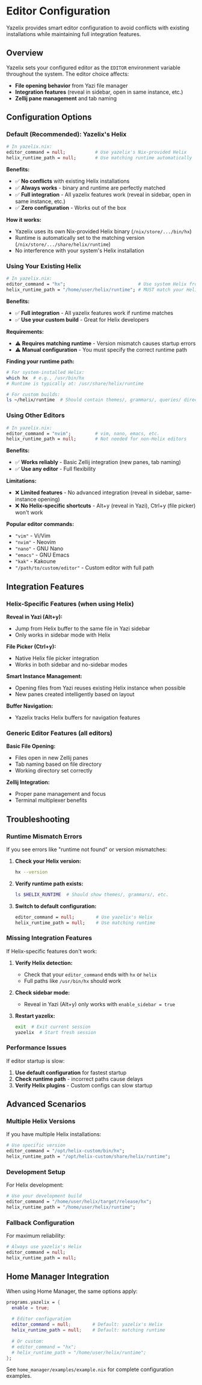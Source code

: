 # Editor Configuration

Yazelix provides smart editor configuration to avoid conflicts with existing installations while maintaining full integration features.

## Overview

Yazelix sets your configured editor as the `EDITOR` environment variable throughout the system. The editor choice affects:
- **File opening behavior** from Yazi file manager
- **Integration features** (reveal in sidebar, open in same instance, etc.)
- **Zellij pane management** and tab naming

## Configuration Options

### Default (Recommended): Yazelix's Helix

```nix
# In yazelix.nix:
editor_command = null;           # Use yazelix's Nix-provided Helix
helix_runtime_path = null;       # Use matching runtime automatically
```

**Benefits:**
- ✅ **No conflicts** with existing Helix installations
- ✅ **Always works** - binary and runtime are perfectly matched
- ✅ **Full integration** - All yazelix features work (reveal in sidebar, open in same instance, etc.)
- ✅ **Zero configuration** - Works out of the box

**How it works:**
- Yazelix uses its own Nix-provided Helix binary (`/nix/store/.../bin/hx`)
- Runtime is automatically set to the matching version (`/nix/store/.../share/helix/runtime`)
- No interference with your system's Helix installation

### Using Your Existing Helix

```nix
# In yazelix.nix:
editor_command = "hx";                           # Use system Helix from PATH
helix_runtime_path = "/home/user/helix/runtime"; # MUST match your Helix version
```

**Benefits:**
- ✅ **Full integration** - All yazelix features work if runtime matches
- ✅ **Use your custom build** - Great for Helix developers

**Requirements:**
- ⚠️ **Requires matching runtime** - Version mismatch causes startup errors
- ⚠️ **Manual configuration** - You must specify the correct runtime path

**Finding your runtime path:**
```bash
# For system-installed Helix:
which hx  # e.g., /usr/bin/hx
# Runtime is typically at: /usr/share/helix/runtime

# For custom builds:
ls ~/helix/runtime  # Should contain themes/, grammars/, queries/ directories
```

### Using Other Editors

```nix
# In yazelix.nix:
editor_command = "nvim";         # vim, nano, emacs, etc.
helix_runtime_path = null;       # Not needed for non-Helix editors
```

**Benefits:**
- ✅ **Works reliably** - Basic Zellij integration (new panes, tab naming)
- ✅ **Use any editor** - Full flexibility

**Limitations:**
- ❌ **Limited features** - No advanced integration (reveal in sidebar, same-instance opening)
- ❌ **No Helix-specific shortcuts** - Alt+y (reveal in Yazi), Ctrl+y (file picker) won't work

**Popular editor commands:**
- `"vim"` - Vi/Vim
- `"nvim"` - Neovim  
- `"nano"` - GNU Nano
- `"emacs"` - GNU Emacs
- `"kak"` - Kakoune
- `"/path/to/custom/editor"` - Custom editor with full path

## Integration Features

### Helix-Specific Features (when using Helix)

**Reveal in Yazi (Alt+y):**
- Jump from Helix buffer to the same file in Yazi sidebar
- Only works in sidebar mode with Helix

**File Picker (Ctrl+y):**
- Native Helix file picker integration
- Works in both sidebar and no-sidebar modes

**Smart Instance Management:**
- Opening files from Yazi reuses existing Helix instance when possible
- New panes created intelligently based on layout

**Buffer Navigation:**
- Yazelix tracks Helix buffers for navigation features

### Generic Editor Features (all editors)

**Basic File Opening:**
- Files open in new Zellij panes
- Tab naming based on file directory
- Working directory set correctly

**Zellij Integration:**
- Proper pane management and focus
- Terminal multiplexer benefits

## Troubleshooting

### Runtime Mismatch Errors

If you see errors like "runtime not found" or version mismatches:

1. **Check your Helix version:**
   ```bash
   hx --version
   ```

2. **Verify runtime path exists:**
   ```bash
   ls $HELIX_RUNTIME  # Should show themes/, grammars/, etc.
   ```

3. **Switch to default configuration:**
   ```nix
   editor_command = null;        # Use yazelix's Helix
   helix_runtime_path = null;    # Use matching runtime
   ```

### Missing Integration Features

If Helix-specific features don't work:

1. **Verify Helix detection:**
   - Check that your `editor_command` ends with `hx` or `helix`
   - Full paths like `/usr/bin/hx` should work

2. **Check sidebar mode:**
   - Reveal in Yazi (Alt+y) only works with `enable_sidebar = true`

3. **Restart yazelix:**
   ```bash
   exit  # Exit current session
   yazelix  # Start fresh session
   ```

### Performance Issues

If editor startup is slow:

1. **Use default configuration** for fastest startup
2. **Check runtime path** - incorrect paths cause delays
3. **Verify Helix plugins** - Custom configs can slow startup

## Advanced Scenarios

### Multiple Helix Versions

If you have multiple Helix installations:

```nix
# Use specific version
editor_command = "/opt/helix-custom/bin/hx";
helix_runtime_path = "/opt/helix-custom/share/helix/runtime";
```

### Development Setup

For Helix development:

```nix
# Use your development build
editor_command = "/home/user/helix/target/release/hx";
helix_runtime_path = "/home/user/helix/runtime";
```

### Fallback Configuration

For maximum reliability:

```nix
# Always use yazelix's Helix
editor_command = null;
helix_runtime_path = null;
```

## Home Manager Integration

When using Home Manager, the same options apply:

```nix
programs.yazelix = {
  enable = true;
  
  # Editor configuration
  editor_command = null;        # Default: yazelix's Helix
  helix_runtime_path = null;    # Default: matching runtime
  
  # Or custom:
  # editor_command = "hx";
  # helix_runtime_path = "/home/user/helix/runtime";
};
```

See `home_manager/examples/example.nix` for complete configuration examples.